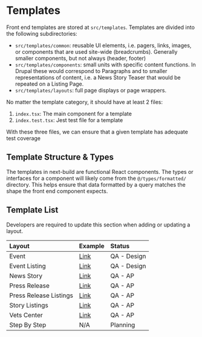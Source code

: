 # Templates

Front end templates are stored at `src/templates`. Templates are divided into the following subdirectories:

- `src/templates/common`: reusable UI elements, i.e. pagers, links, images, or components that are used site-wide (breadcrumbs). Generally smaller components, but not always (header, footer)
- `src/templates/components`: small units with specific content functions. In Drupal these would correspond to Paragraphs and to smaller representations of content, i.e. a News Story Teaser that would be repeated on a Listing Page.
- `src/templates/layouts`: full page displays or page wrappers.

No matter the template category, it should have at least 2 files:

1. `index.tsx`: The main component for a template
2. `index.test.tsx`: Jest test file for a template

With these three files, we can ensure that a given template has adequate test coverage

## Template Structure & Types

The templates in next-build are functional React components. The types or interfaces for a component will likely come from the `@/types/formatted/` directory. This helps ensure that data formatted by a query matches the shape the front end component expects.

## Template List

Developers are required to update this section when adding or updating a layout.

| Layout                 | Example                                                                                                                                           | Status      |
| :--------------------- | :------------------------------------------------------------------------------------------------------------------------------------------------ | :---------- |
| Event                  | [Link](https://dev.va.gov/outreach-and-events/events/69619/)                                                                                      | QA - Design |
| Event Listing          | [Link](https://dev.va.gov/outreach-and-events/events/)                                                                                            | QA - Design |
| News Story             | [Link](https://dev.va.gov/eastern-oklahoma-health-care/stories/access-va-health-care-during-federal-holidays-and-247-365-with-va-health-connect/) | QA - AP     |
| Press Release          | [Link](https://dev.va.gov/southern-nevada-health-care/news-releases/vasnhs-to-host-laughlin-pact-act-veterans-town-hall-june-27/)                 | QA - AP     |
| Press Release Listings | [Link](https://dev.va.gov/southern-nevada-health-care/news-releases)                                                                              | QA - AP     |
| Story Listings         | [Link](https://dev.va.gov/eastern-oklahoma-health-care/stories/)                                                                                  | QA - AP     |
| Vets Center            | [Link](https://dev.va.gov/des-moines-vet-center/)                                                                                                 | QA - AP     |
| Step By Step           | N/A                                                                                                                                               | Planning    |

